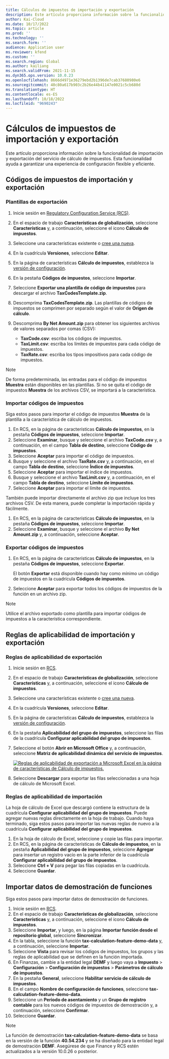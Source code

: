```yaml
---
title: Cálculos de impuestos de importación y exportación
description: Este artículo proporciona información sobre la funcionalidad de importación y exportación del servicio de cálculo de impuestos.
author: Kai-Cloud
ms.date: 10/17/2022
ms.topic: article
ms.prod: ''
ms.technology: ''
ms.search.form: ''
audience: Application user
ms.reviewer: kfend
ms.custom: ''
ms.search.region: Global
ms.author: kailiang
ms.search.validFrom: 2021-11-15
ms.dyn365.ops.version: 10.0.23
ms.openlocfilehash: 8666d4971e36279ebd2b1396de7cab37680980e6
ms.sourcegitcommit: 40c80a617b903c2b26e44b41147e0021c5cb680d
ms.translationtype: HT
ms.contentlocale: es-ES
ms.lasthandoff: 10/18/2022
ms.locfileid: "9690243"
---
```

# <a name="import-and-export-tax-calculations"></a>Cálculos de impuestos de importación y exportación

Este artículo proporciona información sobre la funcionalidad de importación y exportación del servicio de cálculo de impuestos. Esta funcionalidad ayuda a garantizar una experiencia de configuración flexible y eficiente.

## <a name="import-and-export-tax-codes"></a>Códigos de impuestos de importación y exportación

### <a name="export-templates"></a>Plantillas de exportación

1. Inicie sesión en [Regulatory Configuration Service (RCS)](https://marketing.configure.global.dynamics.com/).
2. En el espacio de trabajo **Características de globalización**, seleccione **Características** y, a continuación, seleccione el icono **Cálculo de impuestos**.
3. Seleccione una características existente o [cree una nueva](global-get-started-with-tax-calculation-service.md#set-up-tax-calculation-in-rcs).
4. En la cuadrícula **Versiones**, seleccione **Editar**.
5. En la página de características **Cálculo de impuestos**, establezca la [versión de configuración](global-get-started-with-tax-calculation-service.md#set-up-tax-calculation-in-rcs).
6. En la pestaña **Códigos de impuestos**, seleccione **Importar**.
7. Seleccione **Exportar una plantilla de código de impuestos** para descargar el archivo **TaxCodesTemplate.zip**.
8. Descomprima **TaxCodesTemplate.zip**. Las plantillas de códigos de impuestos se comprimen por separado según el valor de **Origen de cálculo**.
9. Descomprima **By Net Amount.zip** para obtener los siguientes archivos de valores separados por comas (CSV):

    - **TaxCode.csv**: escriba los códigos de impuestos.
    - **TaxLimit.csv**: escriba los límites de impuestos para cada código de impuestos.
    - **TaxRate.csv**: escriba los tipos impositivos para cada código de impuestos.

> [!NOTE]
> De forma predeterminada, las entradas para el código de impuestos **Muestra** están disponibles en las plantillas. Si no se quita el código de impuestos **Muestra** de los archivos CSV, se importará a la característica.

### <a name="import-tax-codes"></a>Importar códigos de impuestos

Siga estos pasos para importar el código de impuestos **Muestra** de la plantilla a la característica de cálculo de impuestos.

1. En RCS, en la página de características **Cálculo de impuestos**, en la pestaña **Códigos de impuestos**, seleccione **Importar**.
2. Seleccione **Examinar**, busque y seleccione el archivo **TaxCode.csv** y, a continuación, en el campo **Tabla de destino**, seleccione **Código de impuestos**.
3. Seleccione **Aceptar** para importar el código de impuestos.
4. Busque y seleccione el archivo **TaxRate.csv** y, a continuación, en el campo **Tabla de destino**, seleccione **Índice de impuestos**.
5. Seleccione **Aceptar** para importar el índice de impuestos.
6. Busque y seleccione el archivo **TaxLimit.csv** y, a continuación, en el campo **Tabla de destino**, seleccione **Límite de impuestos**.
7. Seleccione **Aceptar** para importar el límite de impuestos.

También puede importar directamente el archivo zip que incluye los tres archivos CSV. De esta manera, puede completar la importación rápida y fácilmente.

1. En RCS, en la página de características **Cálculo de impuestos**, en la pestaña **Códigos de impuestos**, seleccione **Importar**.
2. Seleccione **Examinar**, busque y seleccione el archivo **By Net Amount.zip** y, a continuación, seleccione **Aceptar**.

### <a name="export-tax-codes"></a>Exportar códigos de impuestos

1. En RCS, en la página de características **Cálculo de impuestos**, en la pestaña **Códigos de impuestos**, seleccione **Exportar**.

    El botón **Exportar** está disponible cuando hay como mínimo un código de impuestos en la cuadrícula **Códigos de impuestos**.

2. Seleccione **Aceptar** para exportar todos los códigos de impuestos de la función en un archivo zip.

> [!NOTE]
> Utilice el archivo exportado como plantilla para importar códigos de impuestos a la característica correspondiente.

## <a name="import-and-export-applicability-rules"></a>Reglas de aplicabilidad de importación y exportación

### <a name="export-applicability-rules"></a>Reglas de aplicabilidad de exportación

1. Inicie sesión en [RCS](https://marketing.configure.global.dynamics.com/).
2. En el espacio de trabajo **Características de globalización**, seleccione **Características** y, a continuación, seleccione el icono **Cálculo de impuestos**.
3. Seleccione una características existente o [cree una nueva](global-get-started-with-tax-calculation-service.md#set-up-tax-calculation-in-rcs).
4. En la cuadrícula **Versiones**, seleccione **Editar**.
5. En la página de características **Cálculo de impuestos**, establezca la [versión de configuración](global-get-started-with-tax-calculation-service.md#set-up-tax-calculation-in-rcs).
6. En la pestaña **Aplicabilidad del grupo de impuestos**, seleccione las filas de la cuadrícula **Configurar aplicabilidad del grupo de impuestos**.
7. Seleccione el botón **Abrir en Microsoft Office** y, a continuación, seleccione **Matriz de aplicabilidad dinámica del servicio de impuestos**.

    [![Reglas de aplicabilidad de exportación a Microsoft Excel en la página de características de Cálculo de impuestos.](./media/tax-cal-import-export-1.png)](./media/tax-cal-import-export-1.png)

8. Seleccione **Descargar** para exportar las filas seleccionadas a una hoja de cálculo de Microsoft Excel.

### <a name="import-applicability-rules"></a>Reglas de aplicabilidad de importación

La hoja de cálculo de Excel que descargó contiene la estructura de la cuadrícula **Configurar aplicabilidad del grupo de impuestos**. Puede agregar nuevas reglas directamente en la hoja de trabajo. Cuando haya terminado, siga estos pasos para importar las nuevas reglas de nuevo a la cuadrícula **Configurar aplicabilidad del grupo de impuestos**.

1. En la hoja de cálculo de Excel, seleccione y copie las filas para importar.
2. En RCS, en la página de características de **Cálculo de impuestos**, en la pestaña **Aplicabilidad del grupo de impuestos**, seleccione **Agregar** para insertar un registro vacío en la parte inferior de la cuadrícula **Configurar aplicabilidad del grupo de impuestos**.
3. Seleccione **Ctrl + V** para pegar las filas copiadas en la cuadrícula.
4. Seleccione **Guardar**.

## <a name="import-feature-demo-data"></a>Importar datos de demostración de funciones

Siga estos pasos para importar datos de demostración de funciones.

1. Inicie sesión en [RCS](https://marketing.configure.global.dynamics.com/).
2. En el espacio de trabajo **Características de globalización**, seleccione **Características** y, a continuación, seleccione el icono **Cálculo de impuestos**.
3. Seleccione **Importar**, y luego, en la página **Importar función desde el repositorio global**, seleccione **Sincronizar**. 
4. En la tabla, seleccione la función **tax-calculation-feature-demo-data** y, a continuación, seleccione **Importar**.
5. Seleccione **Vista** para revisar los códigos de impuestos, los grupos y las reglas de aplicabilidad que se definen en la función importada.
6. En Finanzas, cambie a la entidad legal **DEMF** y luego vaya a **Impuesto** \> **Configuración** \> **Configuración de impuestos** \> **Parámetros de cálculo de impuestos**.
7. En la pestaña **General**, seleccione **Habilitar servicio de cálculo de impuestos**.
8. En el campo **Nombre de configuración de funciones**, seleccione **tax-calculation-feature-demo-data**.
9. Seleccione un **Periodo de asentamiento** y un **Grupo de registro contable** para los nuevos códigos de impuestos de demostración y, a continuación, seleccione **Confirmar**.
10. Seleccione **Guardar**.

> [!NOTE]
> La función de demostración **tax-calculation-feature-demo-data** se basa en la versión de la función **40.54.234** y se ha diseñado para la entidad legal de demostración **DEMF**. Asegúrese de que Finance y RCS estén actualizados a la versión 10.0.26 o posterior.
